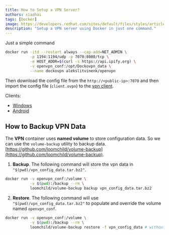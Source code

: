 ```yaml
---
title: How to Setup a VPN Server?
authors: xiaohai
tags: [Docker]
image: https://developers.redhat.com/sites/default/files/styles/article_feature/public/blog/2014/05/homepage-docker-logo.png?itok=zx0e-vcP
description: "Setup a VPN server using Docker in just one command."
---
```


Just a simple command

```bash
docker run -itd --restart always --cap-add=NET_ADMIN \
           -p 1194:1194/udp -p 7070:8080/tcp \
           -e HOST_ADDR=$(curl -s https://api.ipify.org) \
           -v openvpn_conf:/opt/Dockovpn_data \
           --name dockovpn alekslitvinenk/openvpn
```

Then download the config file from the `http://<public-ip>:7070` and then import the config file (`client.ovpn`) to the [vpn client](https://openvpn.net/vpn-client/).

Clients:

- [Windows](https://6669-first-cloudbase-env-5c619520c1a6-1255762420.tcb.qcloud.la/mind-storage/openvpn-connect-windows.msi)
- [Android](https://6669-first-cloudbase-env-5c619520c1a6-1255762420.tcb.qcloud.la/mind-storage/oepnvpn-android.apk)

<!-- truncate -->

## How to Backup VPN Data

The **VPN** container uses **named volume** to store configuration data. 
So we can use the `volume-backup` utility to backup data. [https://github.com/loomchild/volume-backup](https://github.com/loomchild/volume-backup).

1. **Backup**. The following command will store the vpn data in `"$(pwd)/vpn_config_data.tar.bz2"`.

```bash title="backup.sh"
docker run -v openvpn_conf:/volume \
           -v $(pwd):/backup --rm \
           loomchild/volume-backup backup vpn_config_data.tar.bz2
```

2. **Restore**. The following command will use `"$(pwd)/vpn_config_data.tar.bz2"` to populate and override the volume named `openvpn_conf`.

```bash title="restore.sh"
docker run -v openvpn_conf:/volume \
           -v $(pwd):/backup --rm \
           loomchild/volume-backup restore -f vpn_config_data # without extension
```